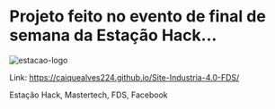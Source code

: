 # Projeto feito no evento de final de semana da Estação Hack...
![estacao-logo](https://user-images.githubusercontent.com/37445916/59709072-50722000-91dc-11e9-8a70-872e82b9876e.png)

Link: https://caiquealves224.github.io/Site-Industria-4.0-FDS/

Estação Hack, Mastertech, FDS, Facebook
